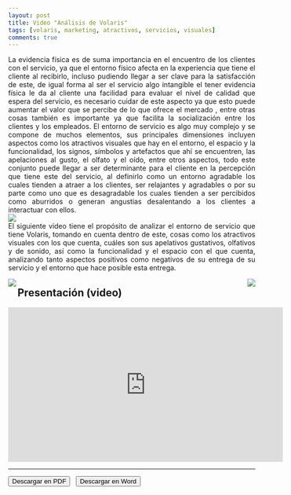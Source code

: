 ```yaml
---
layout: post
title: Video "Análisis de Volaris" 
tags: [volaris, marketing, atractivos, servicios, visuales]
comments: true
---
```


<div style="text-align:justify">
La evidencia física es de suma importancia en el encuentro de los clientes con el servicio, ya que el entorno físico afecta en la experiencia que tiene el cliente al recibirlo, incluso pudiendo llegar a ser clave para la satisfacción de este, de igual forma al ser el servicio algo intangible el tener evidencia física le da al cliente una facilidad para evaluar el nivel de calidad que espera del servicio, es necesario cuidar de este aspecto ya que esto puede aumentar el valor que se percibe de lo que ofrece el mercado , entre otras cosas también es importante ya que facilita la socialización entre los clientes y los empleados. El entorno de servicio es algo muy complejo y se compone de muchos elementos, sus principales dimensiones incluyen aspectos como los atractivos visuales que hay en el entorno, el espacio y la funcionalidad, los signos, símbolos y artefactos que ahí se encuentren, las apelaciones al gusto, el olfato y el oído, entre otros aspectos, todo este conjunto puede llegar a ser determinante para el cliente en la percepción que tiene este del servicio, al definirlo como un entorno agradable los cuales tienden a atraer a los clientes, ser relajantes y agradables o por su parte como uno que es desagradable los cuales tienden a ser percibidos como aburridos o generan angustias desalentando a los clientes a interactuar con ellos.
</div>

<img align= "center" src="https://katherig.github.io/files/images/volaris3.png">

<div style="text-align:justify">
El siguiente video tiene el propósito de analizar el entorno de servicio que tiene Volaris, tomando en cuenta dentro de este, cosas como los atractivos visuales con los que cuenta, cuáles son sus apelativos gustativos, olfativos y de sonido, así como la funcionalidad y el espacio con el que cuenta, analizando tanto aspectos positivos como negativos de su entrega de su servicio y el entorno que hace posible esta entrega.
</div>

<img align="left" src="https://katherig.github.io/files/images/volaris1.png"> <img align="right" src="https://katherig.github.io/files/images/volaris2.png">

## Presentación (video)

<iframe width="560" height="315" src="https://www.youtube.com/embed/ohKFV_SducA" title="YouTube video player" frameborder="0" allow="accelerometer; autoplay; clipboard-write; encrypted-media; gyroscope; picture-in-picture" allowfullscreen></iframe>

--------------------------------

<button name="PDF" class="btn-adn"> <a style="text-decoration:none; color: inherit" href="https://katherig.github.io/files/Introducción.pdf">Descargar en PDF</a> </button> &nbsp; <button name="Word" class="btn-adn"> <a style="text-decoration:none; color: inherit" href="https://katherig.github.io/files/Introducción.docx">Descargar en Word</a> </button>



